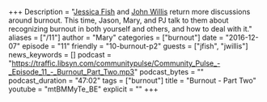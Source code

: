+++
Description = "[Jessica Fish](https://twitter.com/fishica) and [John Willis](https://twitter.com/botchagalupe) return more discussions around burnout. This time, Jason, Mary, and PJ talk to them about recognizing burnout in both yourself and others, and how to deal with it."
aliases = ["/11"]
author = "Mary"
categories = ["burnout"]
date = "2016-12-07"
episode = "11"
friendly = "10-burnout-p2"
guests = ["jfish", "jwillis"]
news_keywords = []
podcast = "https://traffic.libsyn.com/communitypulse/Community_Pulse_-_Episode_11_-_Burnout_Part_Two.mp3"
podcast_bytes = ""
podcast_duration = "47:02"
tags = ["burnout"]
title = "Burnout - Part Two"
youtube = "mtBMMyTe_BE"
explicit = ""
+++
